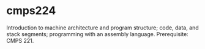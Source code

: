# cmps224
Introduction to machine architecture and program structure; code, data,  and stack segments; programming with an assembly language.  Prerequisite: CMPS 221. 
